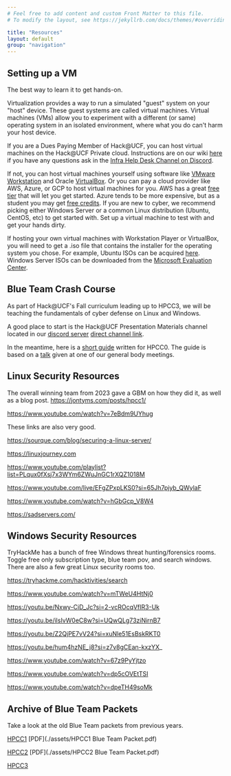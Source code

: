 ```yaml
---
# Feel free to add content and custom Front Matter to this file.
# To modify the layout, see https://jekyllrb.com/docs/themes/#overriding-theme-defaults

title: "Resources"
layout: default
group: "navigation"
---
```



## Setting up a VM
The best way to learn it to get hands-on.

Virtualization provides a way to run a simulated "guest" system on your "host" device. These guest systems are called virtual machines. Virtual machines (VMs) allow you to experiment with a different (or same) operating system in an isolated environment, where what you do can't harm your host device.

If you are a Dues Paying Member of Hack@UCF, you can host virtual machines on the Hack@UCF Private cloud. Instructions are on our wiki [here](https://help.hackucf.org) if you have any questions ask in the [Infra Help Desk Channel on Discord](https://discord.com/channels/220332770914729984/1149853231086846062).

If not, you can host virtual machines yourself using software like [VMware Workstation](https://www.vmware.com/content/vmware/vmware-published-sites/us/products/workstation-player.html.html) and Oracle [VirtualBox](https://www.virtualbox.org/). Or you can pay a cloud provider like AWS, Azure, or GCP to host virtual machines for you. AWS has a great [free tier](https://docs.aws.amazon.com/AWSEC2/latest/UserGuide/EC2_GetStarted.html) that will let you get started. Azure tends to be more expensive, but as a student you may get [free credits](https://azure.microsoft.com/en-us/free/students/). If you are new to cyber, we recommend picking either Windows Server or a common Linux distribution (Ubuntu, CentOS, etc) to get started with. Set up a virtual machine to test with and get your hands dirty.

If hosting your own virtual machines with Workstation Player or VirtualBox, you will need to get a .iso file that contains the installer for the operating system you chose. For example, Ubuntu ISOs can be acquired [here](https://ubuntu.com/download/desktop). Windows Server ISOs can be downloaded from the [Microsoft Evaluation Center](https://www.microsoft.com/en-us/evalcenter).


## Blue Team Crash Course
As part of Hack@UCF's Fall curriculum leading up to HPCC3, we will be teaching the fundamentals of cyber defense on Linux and Windows.

A good place to start is the Hack@UCF Presentation Materials channel located in our [discord server](https://hackucf.org/discord) [direct channel link](https://discord.com/channels/220332770914729984/1147577331586699365).

In the meantime, here is a [short guide](https://docs.google.com/document/d/13Ozs8XY0mEgFQ3cnbVhd5RV3OmBXIBuZMLhPSGonsuE/edit?usp=sharing) written for HPCC0. The guide is based on a [talk](assets/Hack@UCF_slides_2023-04-07.pdf) given at one of our general body meetings.

## Linux Security Resources
The overall winning team from 2023 gave a GBM on how they did it, as well as a blog post.
https://jontyms.com/posts/hpcc1/

https://www.youtube.com/watch?v=7eBdm9UYhug

These links are also very good.

https://sourque.com/blog/securing-a-linux-server/

https://linuxjourney.com

https://www.youtube.com/playlist?list=PLqux0fXsj7x3WYm6ZWuJnGC1rXQZ1018M

https://www.youtube.com/live/EFgZPxpLKS0?si=65Jh7pjyb_QWylaF

https://www.youtube.com/watch?v=hGbGcp_V8W4

https://sadservers.com/

## Windows Security Resources

TryHackMe has a bunch of free Windows threat hunting/forensics rooms. Toggle free only subscription type, blue team pov, and search
windows. There are also a few great Linux security rooms too.

https://tryhackme.com/hacktivities/search

https://www.youtube.com/watch?v=mTWeU4HtNj0

https://youtu.be/Nxwy-CiD_Jc?si=2-vcROcqVfIR3-Uk

https://youtu.be/ilsIvW0eC8w?si=UQwQLg73ziNirnB7

https://youtu.be/Z2QjPE7vV24?si=xuNle51EsBskRKT0

https://youtu.be/hum4hzNE_j8?si=z7v8gCEan-kxzYX_

https://www.youtube.com/watch?v=67z9PyYjtzo

https://www.youtube.com/watch?v=dp5cOVEtTSI

https://www.youtube.com/watch?v=dpeTH49soMk


## Archive of Blue Team Packets

Take a look at the old Blue Team packets from previous years.

[HPCC1](https://docs.google.com/document/d/1p81x_F_qo01ULRClNgW039kbOf_zyx-Nm7iPqWwVf6s/edit?usp=sharing) [PDF](./assets/HPCC1 Blue Team Packet.pdf)


[HPCC2](https://docs.google.com/document/d/1qjwtu8gpzkxRIzSflSgdKfvOecLY_CFRlku64BFLPZg/edit?usp=sharing) [PDF](./assets/HPCC2 Blue Team Packet.pdf)


[HPCC3](https://plinko.horse/packet)
